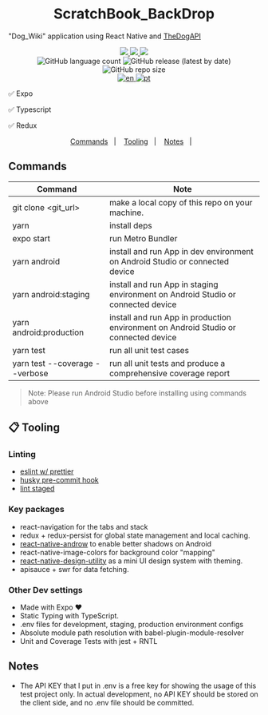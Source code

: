<h1 align="center">
  ScratchBook_BackDrop
</h1>

"Dog_Wiki" application using React Native and <a href="https://thedogapi.com">TheDogAPI</a>

<!-- Badges -->
<!-- Badges -->
<p align="center">
  <!-- if your  -->
  <a href="https://github.com/henry-ns/b.weather/graphs/commit-activity" alt="Maintenance">
    <img src="https://img.shields.io/badge/Maintained%3F-yes-1EAE72.svg" />
  </a>

  <!-- License -->
  <a href="./LICENSE" alt="License: MIT">
    <img src="https://img.shields.io/badge/License-MIT-1EAE72.svg" />
  </a>

  <!-- codefactor -->
  <a href="https://www.codefactor.io/repository/github/henry-ns/b.weather" alt="CodeFactor">
    <img src="https://www.codefactor.io/repository/github/henry-ns/b.weather/badge" />
  </a>

  <br/>

  <img alt="GitHub language count" src="https://img.shields.io/github/languages/count/henry-ns/b.weather?color=blue">

  <!-- version -->
  <img alt="GitHub release (latest by date)" src="https://img.shields.io/github/v/release/henry-ns/b.weather">

  <!-- GitHub repo size -->
  <img alt="GitHub repo size" src="https://img.shields.io/github/repo-size/henry-ns/b.weather">

  <br/>

  <!-- langs -->
  <a href="./README.md" alt="CodeFactor">
    <img alt="en" src="https://img.shields.io/badge/lang-en-red.svg">
  </a>

  <a href="./README.pt.md" alt="CodeFactor">
    <img alt="pt" src="https://img.shields.io/badge/lang-pt-green.svg">
  </a>
</p>

:white_check_mark: Expo

:white_check_mark: Typescript

:white_check_mark: Redux

<!-- summary -->
<p align="center">
  <a href="#commands">Commands</a>&nbsp;&nbsp;&nbsp;|&nbsp;&nbsp;&nbsp;
  <a href="#clipboard-tooling">Tooling</a>&nbsp;&nbsp;&nbsp;|&nbsp;&nbsp;&nbsp;
  <a href="#notes">Notes</a>&nbsp;&nbsp;&nbsp;|&nbsp;&nbsp;&nbsp;
</p>

## Commands

| Command                                           | Note                                                                                   |
| ------------------------------------------------- | -------------------------------------------------------------------------------------- |
| git clone <git_url>                               | make a local copy of this repo on your machine.                                        |
| yarn                                              | install deps                                                                           |
| expo start                                        | run Metro Bundler                                                                      |
| yarn android                                      | install and run App in dev environment on Android Studio or connected device           |
| yarn android:staging                              | install and run App in staging environment on Android Studio or connected device       |
| yarn android:production                           | install and run App in production environment on Android Studio or connected device    |
| yarn test                                         | run all unit test cases                                                                |
| yarn test --coverage --verbose                    | run all unit tests and produce a comprehensive coverage report                         |

> Note: Please run Android Studio before installing using commands above

## :clipboard: Tooling

  ### Linting
  - [eslint w/ prettier](https://github.com/svbutko/eslint-config-react-strong)
  - [husky pre-commit hook](https://github.com/typicode/husky)
  - [lint staged](https://github.com/okonet/lint-staged)

  ### Key packages
  - react-navigation for the tabs and stack
  - redux + redux-persist for global state management and local caching.
  - [react-native-androw](https://github.com/folofse/androw/tree/master/react-native-androw) to enable better shadows on Android
  - react-native-image-colors for background color "mapping"
  - [react-native-design-utility](https://github.com/EQuimper/react-native-design-utility) as a mini UI design system with theming.
  - apisauce + swr for data fetching.

  ### Other Dev settings
  - Made with Expo :heart:
  - Static Typing with TypeScript.
  - .env files for development, staging, production environment configs
  - Absolute module path resolution with babel-plugin-module-resolver
  - Unit and Coverage Tests with jest + RNTL

## Notes

- The API KEY that I put in .env is a free key for showing the usage of this test project only. In actual development, no API KEY should be stored on the client side, and no .env file should be committed.
